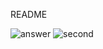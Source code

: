 README

 ![answer](https://img.shields.io/endpoint?url=https://gist.githubusercontent.com/itachi1994/ef5e6c565f44ad0553266659a03c2793/raw/answer.json)
 ![second](https://img.shields.io/endpoint?url=https://gist.githubusercontent.com/itachi1994/ef5e6c565f44ad0553266659a03c2793/raw/second.json)
